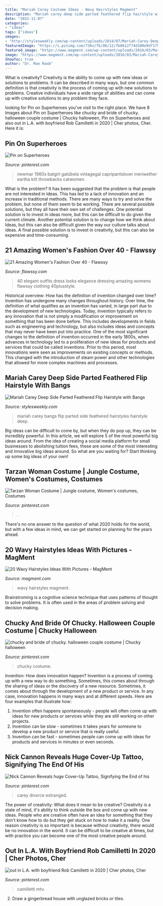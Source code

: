 ```yaml
---
title: "Mariah Carey Costume Ideas - Wavy Hairstyles Magment"
description: "Mariah carey deep side parted feathered flip hairstyle with bangs"
date: "2022-11-07"
categories:
- "ideas"
tags: ["ideas"]
images:
- "http://stylesweekly.com/wp-content/uploads/2014/07/Mariah-Carey-Deep-Side-Parted-Feathered-Flip-Hairstyle-with-Bangs.jpg"
featuredImage: "https://i.pinimg.com/736x/fb/86/12/fb8612f74d109e9df179f546770b45e4.jpg"
featured_image: "https://www.magment.com/wp-content/uploads/2016/03/Mariah-Carey-Long-Hair.jpg"
image: "https://www.magment.com/wp-content/uploads/2016/03/Mariah-Carey-Long-Hair.jpg"
ShowToc: true
author: "Dr. Mae Roob"
---
```



What is creativity?
Creativity is the ability to come up with new ideas or solutions to problems. It can be described in many ways, but one common definition is that creativity is the process of coming up with new solutions to problems. Creative individuals have a wide range of abilities and can come up with creative solutions to any problem they face.

	

		
looking for Pin on Superheroes you've visit to the right place. We have 8 Images about Pin on Superheroes like chucky and bride of chucky. halloween couple costume | Chucky halloween, Pin on Superheroes and also out in L.A. with boyfriend Rob Camilletti in 2020 | Cher photos, Cher. Here it is:
		
    
## Pin On Superheroes

<img loading=lazy src="https://i.pinimg.com/736x/9f/e6/38/9fe63874611c780a9702edca8fc9dea4--julie-newmar-catwoman.jpg" onerror="this.onerror=null;this.src='https://tse3.mm.bing.net/th?id=OIP.T4Vgl2YI9D8dzaApZQrVsAHaJl&amp;pid=15.1';" alt="Pin on Superheroes">

_Source: pinterest.com_

>newmar 1960s batgirl gatúbela vintagegal capripantslover meriwether eartha kitt throwbacks catwomen. 

	

What is the problem?
It has been suggested that the problem is that people are not interested in Ideas. This has led to a lack of innovation and an increase in traditional methods. There are many ways to try and solve the problem, but none of them seem to be working. There are several possible solutions, but they all have their own set of challenges. One potential solution is to invest in ideas more, but this can be difficult to do given the current climate. Another potential solution is to change how we think about Ideas, but this can also be difficult given the way our culture talks about ideas. A final possible solution is to invest in creativity, but this can also be expensive and time-consuming.

    
## 21 Amazing Women&#039;s Fashion Over 40 - Flawssy

<img loading=lazy src="http://flawssy.com/wp-content/uploads/2016/04/Fall-Fashion-Ideas-For-Women-Over-40-32.jpg" onerror="this.onerror=null;this.src='https://tse1.mm.bing.net/th?id=OIP.4lMqnZshHu1oNOXxZVKWYgHaLH&amp;pid=15.1';" alt="21 Amazing Women&#039;s Fashion Over 40 - Flawssy">

_Source: flawssy.com_

>40 elegant outfits dress looks elegance dressing amazing womens flawssy clothing 40plusstyle. 

	

Historical overview: How has the definition of invention changed over time?
Invention has undergone many changes throughout history. Over time, the definition of what qualifies as an invention has varied, in large part due to the development of new technologies. Today, invention typically refers to any innovation that is not simply a modification or improvement on something that has been done before. This includes developments in fields such as engineering and technology, but also includes ideas and concepts that may never have been put into practice.
One of the most significant changes to the definition of invention occurred in the early 1800s, when advances in technology led to a proliferation of new ideas for products and services that could be called inventions. Prior to this period, most innovations were seen as improvements on existing concepts or methods. This changed with the introduction of steam power and other technologies that allowed for more complex machines and processes.

    
## Mariah Carey Deep Side Parted Feathered Flip Hairstyle With Bangs

<img loading=lazy src="http://stylesweekly.com/wp-content/uploads/2014/07/Mariah-Carey-Deep-Side-Parted-Feathered-Flip-Hairstyle-with-Bangs.jpg" onerror="this.onerror=null;this.src='https://tse2.mm.bing.net/th?id=OIP.uYT0BKF5bN7g_-bTOExnrgHaKw&amp;pid=15.1';" alt="Mariah Carey Deep Side Parted Feathered Flip Hairstyle with Bangs">

_Source: stylesweekly.com_

>mariah carey bangs flip parted side feathered hairstyles hairstyle deep. 

	

Big ideas can be difficult to come by, but when they do pop up, they can be incredibly powerful. In this article, we will explore 5 of the most powerful big ideas around. From the idea of creating a social media platform for small businesses to abolishing tuition fees, these are some of the most interesting and innovative big ideas around. So what are you waiting for? Start thinking up some big ideas of your own!

    
## Tarzan Woman Costume | Jungle Costume, Women&#039;s Costumes, Costumes

<img loading=lazy src="https://i.pinimg.com/736x/fb/86/12/fb8612f74d109e9df179f546770b45e4.jpg" onerror="this.onerror=null;this.src='https://tse2.mm.bing.net/th?id=OIP.2YRXSRlOHjZ6PtmJfgEDRQAAAA&amp;pid=15.1';" alt="Tarzan Woman Costume | Jungle costume, Women&#039;s costumes, Costumes">

_Source: pinterest.com_

>. 

	

There's no one answer to the question of what 2020 holds for the world, but with a few ideas in mind, we can get started on planning for the years ahead. 

    
## 20 Wavy Hairstyles Ideas With Pictures - MagMent

<img loading=lazy src="https://www.magment.com/wp-content/uploads/2016/03/Mariah-Carey-Long-Hair.jpg" onerror="this.onerror=null;this.src='https://tse4.mm.bing.net/th?id=OIP.h6MG5uQDrKG0zt6gcuMn7gHaLG&amp;pid=15.1';" alt="20 Wavy Hairstyles Ideas With Pictures - MagMent">

_Source: magment.com_

>wavy hairstyles magment. 

	

Brainstroming is a cognitive science technique that uses patterns of thought to solve problems. It is often used in the areas of problem solving and decision making.

    
## Chucky And Bride Of Chucky. Halloween Couple Costume | Chucky Halloween

<img loading=lazy src="https://i.pinimg.com/originals/d3/03/2f/d3032f1eb1b6cb2d52be77c0b092031f.jpg" onerror="this.onerror=null;this.src='https://tse3.mm.bing.net/th?id=OIP.KsTkKtEKnz9ybxOoHx2XawHaJ4&amp;pid=15.1';" alt="chucky and bride of chucky. halloween couple costume | Chucky halloween">

_Source: pinterest.com_

>chucky costume. 

	

Invention: How does innovation happen?
Invention is a process of coming up with a new way to do something. Sometimes, this comes about through the sharing of ideas or the discovery of a new resource. Sometimes, it comes about through the development of a new product or service.
In any case, innovation happens in many ways and at different speeds. Here are four examples that illustrate how: 

1) Invention often happens spontaneously - people will often come up with ideas for new products or services while they are still working on other projects. 
2) Invention can be slow - sometimes it takes years for someone to develop a new product or service that is really useful. 
3) Invention can be fast - sometimes people can come up with ideas for products and services in minutes or even seconds.

    
## Nick Cannon Reveals Huge Cover-Up Tattoo, Signifying The End Of His

<img loading=lazy src="https://i.pinimg.com/736x/54/ae/3d/54ae3d28815f91ae0b9905769bcee6aa--nick-cannon-cover-tattoos.jpg" onerror="this.onerror=null;this.src='https://tse3.mm.bing.net/th?id=OIP.aPDxkyhKMwozKh3ZonMT0wHaLH&amp;pid=15.1';" alt="Nick Cannon Reveals huge Cover-Up Tattoo, Signifying the End of his">

_Source: pinterest.com_

>carey divorce estranged. 

	

The power of creativity: What does it mean to be creative?
Creativity is a state of mind, it's ability to think outside the box and come up with new ideas. People who are creative often have an idea for something that they don't know how to do but they get stuck on how to make it a reality. One reason creativity is so important is because without creativity, there would be no innovation in the world. It can be difficult to be creative at times, but with practice you can become one of the most creative people around.

    
## Out In L.A. With Boyfriend Rob Camilletti In 2020 | Cher Photos, Cher

<img loading=lazy src="https://i.pinimg.com/736x/3c/36/22/3c36228c0bc73750faf23e50c8f5523e.jpg" onerror="this.onerror=null;this.src='https://tse3.mm.bing.net/th?id=OIP.CatOhmDyhuymaT_vJxCgCgHaMb&amp;pid=15.1';" alt="out in L.A. with boyfriend Rob Camilletti in 2020 | Cher photos, Cher">

_Source: pinterest.com_

>camilletti mtv. 

	

2. Draw a gingerbread house with unglazed bricks or tiles.

